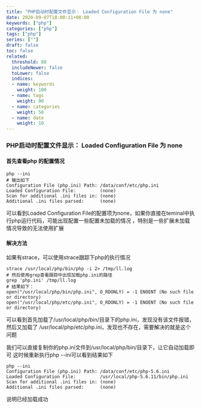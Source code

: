 ```yaml
---
title: "PHP启动时配置文件显示： Loaded Configuration File 为 none"
date: 2020-09-07T18:00:11+08:00
keywords: ["php"]
categories: ["php"]
tags: ["php"]
series: [""]
draft: false
toc: false
related:
  threshold: 80
  includeNewer: false
  toLower: false
  indices:
  - name: keywords
    weight: 100
  - name: tags
    weight: 90
  - name: categories
    weight: 50
  - name: date
    weight: 10
---
```


### PHP启动时配置文件显示： Loaded Configuration File 为 none

#### 首先查看php 的配置情况
```shell
php --ini
# 输出如下
Configuration File (php.ini) Path: /data/conf/etc/php.ini
Loaded Configuration File:         (none)
Scan for additional .ini files in: (none)
Additional .ini files parsed:      (none)

```

可以看到Loaded Configuration File的配置项为none，如果你直接在teminal中执行php运行代码，可能出现配置一些配置未加载的情况
，特别是一些扩展未加载情况导致的无法使用扩展

#### 解决方法
如果有strace，可以使用strace跟踪下php的执行情况
```shell
strace /usr/local/php/bin/php -i 2> /tmp/ll.log
# 然后使用grep查看跟踪中出现加载php.ini的路径
grep 'php.ini' /tmp/ll.log
# 结果如下：
open("/usr/local/php/bin/php.ini", O_RDONLY) = -1 ENOENT (No such file or directory)
open("/usr/local/php/etc/php.ini", O_RDONLY) = -1 ENOENT (No such file or directory)
```
可以看到首先加载了/usr/local/php/bin/目录下的php.ini，发现没有该文件报错，然后又加载了
/usr/local/php/etc/php.ini，发现也不存在，需要解决的就是这个问题

我们可以直接复制你的php.ini文件到/usr/local/php/bin/目录下，让它自动加载即可
这时候重新执行php --ini可以看到结果如下

```shell
php --ini
Configuration File (php.ini) Path: /data/conf/etc/php-5.6.ini
Loaded Configuration File:         /usr/local/php-5.6.11/bin/php.ini
Scan for additional .ini files in: (none)
Additional .ini files parsed:      (none)
```
说明已经加载成功
